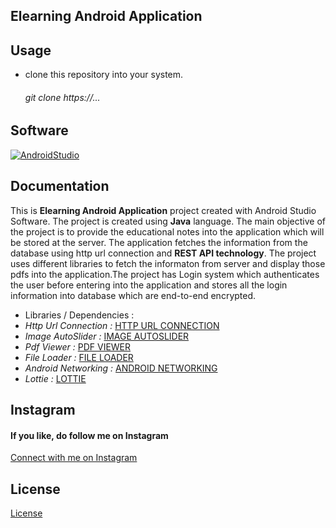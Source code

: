 ## Elearning Android Application

## Usage
* clone this repository into your system.
  <h6><i>git clone https://...</i></h6>
  
## Software
<a href="https://developer.android.com/studio?gad_source=1&gclid=EAIaIQobChMIxezS47DqhgMVQ9MWBR1J5QE-EAAYASAAEgIgh_D_BwE&gclsrc=aw.ds">![AndroidStudio](https://img.shields.io/badge/-Android%20Studio-000000?style=for-the-badge&logo=AndroidStudio)</a>

## Documentation
<P>This is <b>Elearning Android Application</b> project created with Android Studio Software. The project is created using <b>Java</b> language. The main objective of the project is to provide the educational notes into the application which will be stored at the server.
The application fetches the information from the database using http url connection and <b>REST API technology</b>. The project uses different libraries to  fetch the informaton from server and display those pdfs into the application.The project has Login system which authenticates the user before entering into the application and stores all the login information into database which are end-to-end encrypted.</P>

* Libraries / Dependencies :
* <i>Http Url Connection :</i> <a href="com.github.VishnuSivadasVS:Advanced-HttpURLConnection:1.2">HTTP URL CONNECTION</a>
* <i>Image AutoSlider :</i> <a href="com.github.smarteist:autoimageslider:1.3.9">IMAGE AUTOSLIDER</a>
* <i>Pdf Viewer :</i> <a href="com.github.barteksc:android-pdf-viewer:2.8.2">PDF VIEWER</a>
* <i>File Loader :</i> <a href="com.github.kk121:File-Loader:1.2">FILE LOADER</a>
* <i>Android Networking :</i> <a href="com.amitshekhar.android:android-networking:1.0.1">ANDROID NETWORKING</a>
* <i>Lottie :</i> <a href="com.airbnb.android:lottie:6.4.0">LOTTIE</a>

## Instagram
<h4>If you like, do follow me on Instagram</h4>
<a href="https://www.instagram.com/_vishal_benake">Connect with me on Instagram</a>

## License
[License](License)
